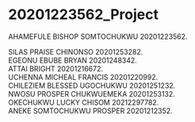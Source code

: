 # 20201223562_Project  
AHAMEFULE BISHOP SOMTOCHUKWU 20201223562.


SILAS  PRAISE CHINONSO    20201253282.       
EGEONU EBUBE BRYAN        20201248342.        
ATTAI BRIGHT              20201216672.        
UCHENNA MICHEAL FRANCIS   20201220992.      
CHILEZIEM BLESSED UGOCHUKWU 20201251232.       
NWOSU PROSPER CHUKWUEMEKA  20201253132.      
OKECHUKWU LUCKY CHISOM    20212297782.       
ANEKE SOMTOCHUKWU PROSPER 20201212352.       
